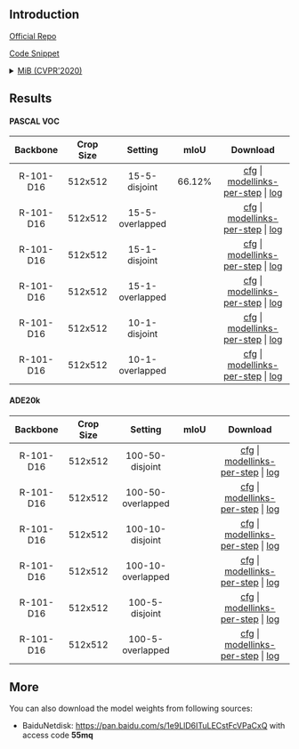 ## Introduction

<a href="https://github.com/fcdl94/MiB">Official Repo</a>

<a href="https://github.com/SegmentationBLWX/cssegmentation/blob/main/csseg/modules/runners/mib.py">Code Snippet</a>

<details>
<summary align="left"><a href="https://arxiv.org/pdf/2002.00718.pdf">MiB (CVPR'2020)</a></summary>

```latex
@inproceedings{cermelli2020modeling,
  title={Modeling the background for incremental learning in semantic segmentation},
  author={Cermelli, Fabio and Mancini, Massimiliano and Bulo, Samuel Rota and Ricci, Elisa and Caputo, Barbara},
  booktitle={Proceedings of the IEEE/CVF Conference on Computer Vision and Pattern Recognition},
  pages={9233--9242},
  year={2020}
}
```

</details>


## Results

#### PASCAL VOC

| Backbone    | Crop Size  | Setting                             | mIoU   | Download                                                                                                                                                                                                                                                                                                                                                                                                 |
| :-:         | :-:        | :-:                                 | :-:    | :-:                                                                                                                                                                                                                                                                                                                                                                                                      |
| R-101-D16   | 512x512    | 15-5-disjoint                       | 66.12% | [cfg](https://raw.githubusercontent.com/SegmentationBLWX/cssegmentation/main/csseg/configs/mib/mib_r101iabnd16_aspp_512x512_vocaug15-5_disjoint.py) &#124; [modellinks-per-step](https://github.com/SegmentationBLWX/modelstore/releases/tag/csseg_mib) &#124; [log](https://github.com/SegmentationBLWX/modelstore/releases/download/csseg_mib/mib_r101iabnd16_aspp_512x512_vocaug15-5_disjoint.log)    |
| R-101-D16   | 512x512    | 15-5-overlapped                     |        | [cfg](https://raw.githubusercontent.com/SegmentationBLWX/cssegmentation/main/csseg/configs/mib/mib_r101iabnd16_aspp_512x512_vocaug15-5_overlap.py) &#124; [modellinks-per-step](https://github.com/SegmentationBLWX/modelstore/releases/tag/csseg_mib) &#124; [log](https://github.com/SegmentationBLWX/modelstore/releases/download/csseg_mib/mib_r101iabnd16_aspp_512x512_vocaug15-5_overlap.log)      |
| R-101-D16   | 512x512    | 15-1-disjoint                       |        | [cfg](https://raw.githubusercontent.com/SegmentationBLWX/cssegmentation/main/csseg/configs/mib/mib_r101iabnd16_aspp_512x512_vocaug15-1_disjoint.py) &#124; [modellinks-per-step](https://github.com/SegmentationBLWX/modelstore/releases/tag/csseg_mib) &#124; [log](https://github.com/SegmentationBLWX/modelstore/releases/download/csseg_mib/mib_r101iabnd16_aspp_512x512_vocaug15-1_disjoint.log)    |
| R-101-D16   | 512x512    | 15-1-overlapped                     |        | [cfg](https://raw.githubusercontent.com/SegmentationBLWX/cssegmentation/main/csseg/configs/mib/mib_r101iabnd16_aspp_512x512_vocaug15-1_overlap.py) &#124; [modellinks-per-step](https://github.com/SegmentationBLWX/modelstore/releases/tag/csseg_mib) &#124; [log](https://github.com/SegmentationBLWX/modelstore/releases/download/csseg_mib/mib_r101iabnd16_aspp_512x512_vocaug15-1_overlap.log)      |
| R-101-D16   | 512x512    | 10-1-disjoint                       |        | [cfg](https://raw.githubusercontent.com/SegmentationBLWX/cssegmentation/main/csseg/configs/mib/mib_r101iabnd16_aspp_512x512_vocaug10-1_disjoint.py) &#124; [modellinks-per-step](https://github.com/SegmentationBLWX/modelstore/releases/tag/csseg_mib) &#124; [log](https://github.com/SegmentationBLWX/modelstore/releases/download/csseg_mib/mib_r101iabnd16_aspp_512x512_vocaug10-1_disjoint.log)    |
| R-101-D16   | 512x512    | 10-1-overlapped                     |        | [cfg](https://raw.githubusercontent.com/SegmentationBLWX/cssegmentation/main/csseg/configs/mib/mib_r101iabnd16_aspp_512x512_vocaug10-1_overlap.py) &#124; [modellinks-per-step](https://github.com/SegmentationBLWX/modelstore/releases/tag/csseg_mib) &#124; [log](https://github.com/SegmentationBLWX/modelstore/releases/download/csseg_mib/mib_r101iabnd16_aspp_512x512_vocaug10-1_overlap.log)      |

#### ADE20k

| Backbone   | Crop Size  | Setting                             | mIoU   | Download                                                                                                                                                                                                                                                                                                                                                                                       |
| :-:        | :-:        | :-:                                 | :-:    | :-:                                                                                                                                                                                                                                                                                                                                                                                            |
| R-101-D16  | 512x512    | 100-50-disjoint                     |        | [cfg]() &#124; [modellinks-per-step]() &#124; [log]()    |
| R-101-D16  | 512x512    | 100-50-overlapped                   |        | [cfg]() &#124; [modellinks-per-step]() &#124; [log]()    |
| R-101-D16  | 512x512    | 100-10-disjoint                     |        | [cfg]() &#124; [modellinks-per-step]() &#124; [log]()    |
| R-101-D16  | 512x512    | 100-10-overlapped                   |        | [cfg]() &#124; [modellinks-per-step]() &#124; [log]()    |
| R-101-D16  | 512x512    | 100-5-disjoint                      |        | [cfg]() &#124; [modellinks-per-step]() &#124; [log]()    |
| R-101-D16  | 512x512    | 100-5-overlapped                    |        | [cfg]() &#124; [modellinks-per-step]() &#124; [log]()    |


## More

You can also download the model weights from following sources:
- BaiduNetdisk: https://pan.baidu.com/s/1e9LlD6ITuLECstFcVPaCxQ with access code **55mq**